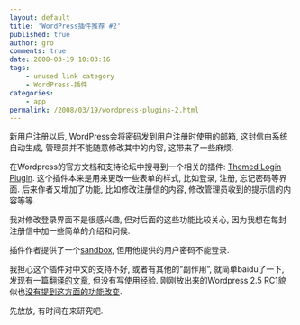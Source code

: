 ```yaml
---
layout: default
title: 'WordPress插件推荐 #2'
published: true
author: gro
comments: true
date: 2008-03-19 10:03:16
tags:
    - unused link category
    - WordPress-插件
categories:
    - app
permalink: /2008/03/19/wordpress-plugins-2.html
---
```

新用户注册以后, WordPress会将密码发到用户注册时使用的邮箱, 这封信由系统自动生成, 管理员并不能随意修改其中的内容, 这带来了一些麻烦.

在Wordpress的官方文档和支持论坛中搜寻到一个相关的插件: [Themed Login Plugin][1]. 这个插件本来是用来更改一些表单的样式, 比如登录, 注册, 忘记密码等界面. 后来作者又增加了功能, 比如修改注册信的内容, 修改管理员收到的提示信的内容等等.

我对修改登录界面不是很感兴趣, 但对后面的这些功能比较关心, 因为我想在每封注册信中加一些简单的介绍和问候.

插件作者提供了一个[sandbox][2], 但用他提供的用户密码不能登录.

我担心这个插件对中文的支持不好, 或者有其他的&#8221;副作用&#8221;, 就简单baidu了一下, 发现有一篇[翻译的文章][3], 但没有写使用经验. 刚刚放出来的Wordpress 2.5 RC1貌似也[没有提到这方面的功能改变][4].

先放放, 有时间在来研究吧.

 [1]: http://www.jameskelly.org/wordpress-plugins/custom-login-and-registration-forms-plugin/
 [2]: http://sandbox.jameskelly.org/
 [3]: http://fairyfish.net/2007/07/05/redesign-the-wordpress-login-via-a-plugin/
 [4]: http://wordpress.org/development/2008/03/25-sneak-peek/